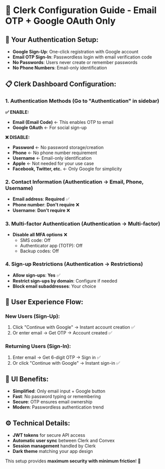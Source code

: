 # 🔐 Clerk Configuration Guide - Email OTP + Google OAuth Only

## 🎯 **Your Authentication Setup:**
- **Google Sign-Up**: One-click registration with Google account
- **Email OTP Sign-In**: Passwordless login with email verification code
- **No Passwords**: Users never create or remember passwords
- **No Phone Numbers**: Email-only identification

## 📋 **Clerk Dashboard Configuration:**

### 1. **Authentication Methods** (Go to "Authentication" in sidebar)

**✅ ENABLE:**
- **Email (Email Code)** ← This enables OTP to email
- **Google OAuth** ← For social sign-up

**❌ DISABLE:**
- **Password** ← No password storage/creation
- **Phone** ← No phone number requirement
- **Username** ← Email-only identification
- **Apple** ← Not needed for your use case
- **Facebook, Twitter, etc.** ← Only Google for simplicity

### 2. **Contact Information** (Authentication → Email, Phone, Username)
- **Email address**: **Required** ✅
- **Phone number**: **Don't require** ❌
- **Username**: **Don't require** ❌

### 3. **Multi-factor Authentication** (Authentication → Multi-factor)
- **Disable all MFA options** ❌
  - SMS code: Off
  - Authenticator app (TOTP): Off
  - Backup codes: Off

### 4. **Sign-up Restrictions** (Authentication → Restrictions)
- **Allow sign-ups**: **Yes** ✅
- **Restrict sign-ups by domain**: Configure if needed
- **Block email subaddresses**: Your choice

## 🔄 **User Experience Flow:**

### **New Users (Sign-Up):**
1. Click "Continue with Google" → Instant account creation ✅
2. Or enter email → Get OTP → Account created ✅

### **Returning Users (Sign-In):**
1. Enter email → Get 6-digit OTP → Sign in ✅
2. Or click "Continue with Google" → Instant sign-in ✅

## 🎨 **UI Benefits:**
- **Simplified**: Only email input + Google button
- **Fast**: No password typing or remembering
- **Secure**: OTP ensures email ownership
- **Modern**: Passwordless authentication trend

## ⚙️ **Technical Details:**
- **JWT tokens** for secure API access
- **Automatic user sync** between Clerk and Convex
- **Session management** handled by Clerk
- **Dark theme** matching your app design

This setup provides **maximum security with minimum friction**! 🚀
